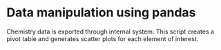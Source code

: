 # Data manipulation using pandas
Chemistry data is exported through internal system. This script creates a pivot table and generates scatter plots for each element of interest.